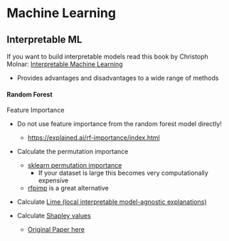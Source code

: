 # Machine Learning

## Interpretable ML

If you want to build interpretable models read this book by Christoph Molnar: [Interpretable Machine Learning](https://christophm.github.io/interpretable-ml-book/)
- Provides advantages and disadvantages to a wide range of methods


#### Random Forest

Feature Importance
- Do not use feature importance from the random forest model directly!
  - https://explained.ai/rf-importance/index.html

- Calculate the permutation importance
  - [sklearn permutation importance](https://scikit-learn.org/stable/modules/permutation_importance.html)
    - If your dataset is large this becomes very computationally expensive
  - [rfpimp](https://github.com/parrt/random-forest-importances) is a great alternative
- Calculate [Lime (local interpretable model-agnostic explanations)](https://github.com/marcotcr/lime)
- Calculate [Shapley values](https://github.com/slundberg/shap)
  - [Original Paper here](http://papers.nips.cc/paper/7062-a-unified-approach-to-interpreting-model-predictions)


